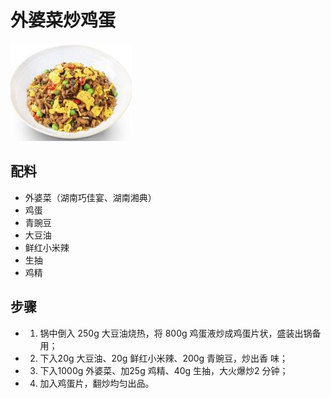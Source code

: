 # 外婆菜炒鸡蛋

![外婆菜炒鸡蛋](../images/外婆菜炒鸡蛋.png)

## 配料

- 外婆菜（湖南巧佳宴、湖南湘典）
- 鸡蛋
- 青豌豆
- 大豆油
- 鲜红小米辣
- 生抽
- 鸡精

## 步骤

- 1. 锅中倒入 250g 大豆油烧热，将 800g 鸡蛋液炒成鸡蛋片状，盛装出锅备用；
- 2. 下入20g 大豆油、20g 鲜红小米辣、200g 青豌豆，炒出香
     味；
- 3. 下入1000g 外婆菜、加25g 鸡精、40g 生抽，大火爆炒2
     分钟；
- 4. 加入鸡蛋片，翻炒均匀出品。
